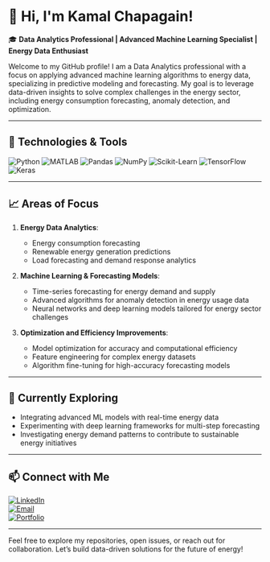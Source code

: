 # 👋 Hi, I'm Kamal Chapagain!

🎓 **Data Analytics Professional | Advanced Machine Learning Specialist | Energy Data Enthusiast**

Welcome to my GitHub profile! I am a Data Analytics professional with a focus on applying advanced machine learning algorithms to energy data, specializing in predictive modeling and forecasting. My goal is to leverage data-driven insights to solve complex challenges in the energy sector, including energy consumption forecasting, anomaly detection, and optimization.

---

## 🔧 Technologies & Tools

![Python](https://img.shields.io/badge/Python-3776AB?style=for-the-badge&logo=python&logoColor=white)
![MATLAB](https://img.shields.io/badge/MATLAB-0076A8?style=for-the-badge&logo=mathworks&logoColor=white)
![Pandas](https://img.shields.io/badge/Pandas-150458?style=for-the-badge&logo=pandas&logoColor=white)
![NumPy](https://img.shields.io/badge/NumPy-013243?style=for-the-badge&logo=numpy&logoColor=white)
![Scikit-Learn](https://img.shields.io/badge/Scikit--Learn-F7931E?style=for-the-badge&logo=scikit-learn&logoColor=white)
![TensorFlow](https://img.shields.io/badge/TensorFlow-FF6F00?style=for-the-badge&logo=tensorflow&logoColor=white)
![Keras](https://img.shields.io/badge/Keras-D00000?style=for-the-badge&logo=keras&logoColor=white)

---

## 📈 Areas of Focus

1. **Energy Data Analytics**:
   - Energy consumption forecasting
   - Renewable energy generation predictions
   - Load forecasting and demand response analytics

2. **Machine Learning & Forecasting Models**:
   - Time-series forecasting for energy demand and supply
   - Advanced algorithms for anomaly detection in energy usage data
   - Neural networks and deep learning models tailored for energy sector challenges

3. **Optimization and Efficiency Improvements**:
   - Model optimization for accuracy and computational efficiency
   - Feature engineering for complex energy datasets
   - Algorithm fine-tuning for high-accuracy forecasting models

---

## 🌱 Currently Exploring

- Integrating advanced ML models with real-time energy data
- Experimenting with deep learning frameworks for multi-step forecasting
- Investigating energy demand patterns to contribute to sustainable energy initiatives

---

## 📫 Connect with Me

[![LinkedIn](https://img.shields.io/badge/LinkedIn-%230077B5.svg?style=for-the-badge&logo=linkedin&logoColor=white)](https://www.linkedin.com/in/kamalchapagain1/)  
[![Email](https://img.shields.io/badge/Email-D14836?style=for-the-badge&logo=gmail&logoColor=white)](mailto:kamal.chapagain@ku.edu.np)  
[![Portfolio](https://img.shields.io/badge/Portfolio-000000?style=for-the-badge&logo=About.me&logoColor=white)](https://your-portfolio-url.com)

---

Feel free to explore my repositories, open issues, or reach out for collaboration. Let’s build data-driven solutions for the future of energy! 

